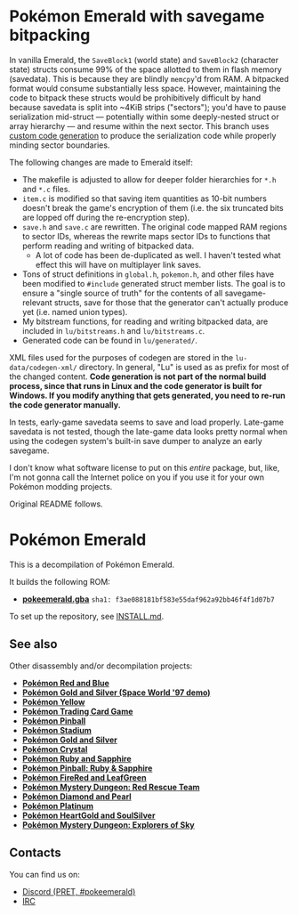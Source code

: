 # Pokémon Emerald with savegame bitpacking

In vanilla Emerald, the `SaveBlock1` (world state) and `SaveBlock2` (character state) structs consume 99% of the space allotted to them in flash memory (savedata). This is because they are blindly `memcpy`'d from RAM. A bitpacked format would consume substantially less space. However, maintaining the code to bitpack these structs would be prohibitively difficult by hand because savedata is split into ~4KiB strips ("sectors"); you'd have to pause serialization mid-struct &mdash; potentially within some deeply-nested struct or array hierarchy &mdash; and resume within the next sector. This branch uses [custom code generation](https://github.com/DavidJCobb/pokeemerald-savedata-codegen) to produce the serialization code while properly minding sector boundaries.

The following changes are made to Emerald itself:

* The makefile is adjusted to allow for deeper folder hierarchies for `*.h` and `*.c` files.
* `item.c` is modified so that saving item quantities as 10-bit numbers doesn't break the game's encryption of them (i.e. the six truncated bits are lopped off during the re-encryption step).
* `save.h` and `save.c` are rewritten. The original code mapped RAM regions to sector IDs, whereas the rewrite maps sector IDs to functions that perform reading and writing of bitpacked data.
   * A lot of code has been de-duplicated as well. I haven't tested what effect this will have on multiplayer link saves.
* Tons of struct definitions in `global.h`, `pokemon.h`, and other files have been modified to `#include` generated struct member lists. The goal is to ensure a "single source of truth" for the contents of all savegame-relevant structs, save for those that the generator can't actually produce yet (i.e. named union types).
* My bitstream functions, for reading and writing bitpacked data, are included in `lu/bitstreams.h` and `lu/bitstreams.c`.
* Generated code can be found in `lu/generated/`.

XML files used for the purposes of codegen are stored in the `lu-data/codegen-xml/` directory. In general, "Lu" is used as as prefix for most of the changed content. **Code generation is not part of the normal build process, since that runs in Linux and the code generator is built for Windows. If you modify anything that gets generated, you need to re-run the code generator manually.**

In tests, early-game savedata seems to save and load properly. Late-game savedata is not tested, though the late-game data looks pretty normal when using the codegen system's built-in save dumper to analyze an early savegame.

I don't know what software license to put on this *entire* package, but, like, I'm not gonna call the Internet police on you if you use it for your own Pokémon modding projects.

Original README follows.



# Pokémon Emerald

This is a decompilation of Pokémon Emerald.

It builds the following ROM:

* [**pokeemerald.gba**](https://datomatic.no-intro.org/index.php?page=show_record&s=23&n=1961) `sha1: f3ae088181bf583e55daf962a92bb46f4f1d07b7`

To set up the repository, see [INSTALL.md](INSTALL.md).


## See also

Other disassembly and/or decompilation projects:
* [**Pokémon Red and Blue**](https://github.com/pret/pokered)
* [**Pokémon Gold and Silver (Space World '97 demo)**](https://github.com/pret/pokegold-spaceworld)
* [**Pokémon Yellow**](https://github.com/pret/pokeyellow)
* [**Pokémon Trading Card Game**](https://github.com/pret/poketcg)
* [**Pokémon Pinball**](https://github.com/pret/pokepinball)
* [**Pokémon Stadium**](https://github.com/pret/pokestadium)
* [**Pokémon Gold and Silver**](https://github.com/pret/pokegold)
* [**Pokémon Crystal**](https://github.com/pret/pokecrystal)
* [**Pokémon Ruby and Sapphire**](https://github.com/pret/pokeruby)
* [**Pokémon Pinball: Ruby & Sapphire**](https://github.com/pret/pokepinballrs)
* [**Pokémon FireRed and LeafGreen**](https://github.com/pret/pokefirered)
* [**Pokémon Mystery Dungeon: Red Rescue Team**](https://github.com/pret/pmd-red)
* [**Pokémon Diamond and Pearl**](https://github.com/pret/pokediamond)
* [**Pokémon Platinum**](https://github.com/pret/pokeplatinum) 
* [**Pokémon HeartGold and SoulSilver**](https://github.com/pret/pokeheartgold)
* [**Pokémon Mystery Dungeon: Explorers of Sky**](https://github.com/pret/pmd-sky)

## Contacts

You can find us on:

* [Discord (PRET, #pokeemerald)](https://discord.gg/d5dubZ3)
* [IRC](https://web.libera.chat/?#pret)

